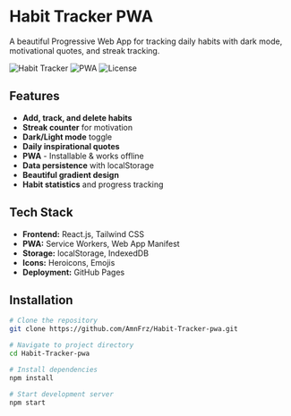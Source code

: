 #  Habit Tracker PWA

A beautiful Progressive Web App for tracking daily habits with dark mode, motivational quotes, and streak tracking.

![Habit Tracker](https://img.shields.io/badge/React-18.2.0-blue) ![PWA](https://img.shields.io/badge/PWA-Enabled-green) ![License](https://img.shields.io/badge/License-MIT-yellow)

##  Features

-  **Add, track, and delete habits**
-  **Streak counter** for motivation  
-  **Dark/Light mode** toggle
-  **Daily inspirational quotes**
-  **PWA** - Installable & works offline
-  **Data persistence** with localStorage
-  **Beautiful gradient design**
-  **Habit statistics** and progress tracking

##  Tech Stack

- **Frontend:** React.js, Tailwind CSS
- **PWA:** Service Workers, Web App Manifest
- **Storage:** localStorage, IndexedDB
- **Icons:** Heroicons, Emojis
- **Deployment:** GitHub Pages

##  Installation

```bash
# Clone the repository
git clone https://github.com/AmnFrz/Habit-Tracker-pwa.git

# Navigate to project directory
cd Habit-Tracker-pwa

# Install dependencies
npm install

# Start development server
npm start
